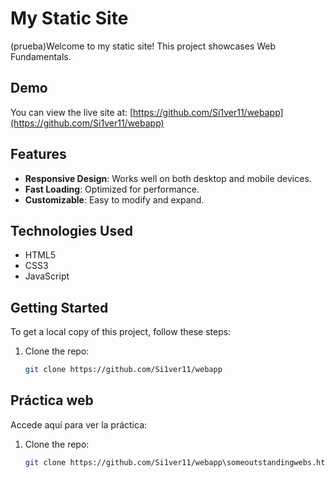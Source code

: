 # My Static Site

(prueba)Welcome to my static site! This project showcases Web Fundamentals.

## Demo

You can view the live site at: [https://github.com/Si1ver11/webapp](https://github.com/Si1ver11/webapp)

## Features

- **Responsive Design**: Works well on both desktop and mobile devices.
- **Fast Loading**: Optimized for performance.
- **Customizable**: Easy to modify and expand.

## Technologies Used

- HTML5
- CSS3
- JavaScript

## Getting Started

To get a local copy of this project, follow these steps:

1. Clone the repo:
   ```bash
   git clone https://github.com/Si1ver11/webapp


## Práctica web

Accede aquí para ver la práctica:

1. Clone the repo:
   ```bash
   git clone https://github.com/Si1ver11/webapp\someoutstandingwebs.html
